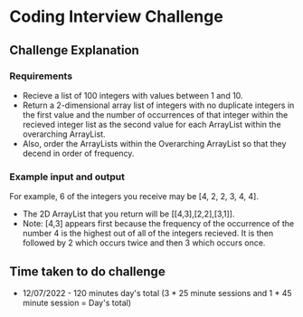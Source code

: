 # Coding Interview Challenge
## Challenge Explanation
### Requirements
* Recieve a list of 100 integers with values between 1 and 10. 
* Return a 2-dimensional array list of integers with no duplicate integers in the first value and the number of occurrences of that integer within the recieved integer list as the second value for each ArrayList within the overarching ArrayList. 
* Also, order the ArrayLists within the Overarching ArrayList so that they decend in order of frequency. 

### Example input and output
For example, 6 of the integers you receive may be [4, 2, 2, 3, 4, 4]. 
* The 2D ArrayList that you return will be [[4,3],[2,2],[3,1]]. 
* Note: [4,3] appears first because the frequency of the occurrence of the number 4 is the highest out of all of the integers recieved. It is then followed by 2 which occurs twice and then 3 which occurs once.

## Time taken to do challenge
* 12/07/2022 - 120 minutes day's total (3 * 25 minute sessions and 1 * 45 minute session = Day's total)
